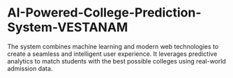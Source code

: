# AI-Powered-College-Prediction-System-VESTANAM
The system combines machine learning and modern web technologies to create a seamless and intelligent user experience. It leverages predictive analytics to match students with the best possible colleges using real-world admission data.
